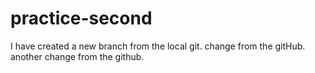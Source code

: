 # practice-second

I have created a new branch from the local git.
 change from the gitHub.
 another change from the github.
